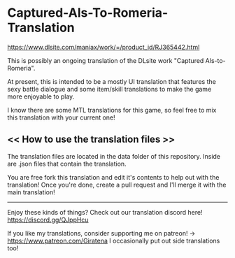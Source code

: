 # Captured-Als-To-Romeria-Translation
https://www.dlsite.com/maniax/work/=/product_id/RJ365442.html 

This is possibly an ongoing translation of the DLsite work "Captured Als-to-Romeria".

At present, this is intended to be a mostly UI translation that features the sexy battle dialogue
and some item/skill translations to make the game more enjoyable to play.

I know there are some MTL translations for this game, so feel free to mix this translation with
your current one!

<< How to use the translation files >>
-------------------------------------------
The translation files are located in the data folder of this repository. Inside are .json files that contain the translation.

You are free fork this translation and edit it's contents to help out with the translation! Once you're done, create a pull request and I'll merge it with the main translation!

-------------------------------------------
Enjoy these kinds of things? Check out our translation discord here! https://discord.gg/QJppHcu

If you like my translations, consider supporting me on patreon! -> https://www.patreon.com/Giratena
I occasionally put out side translations too!
